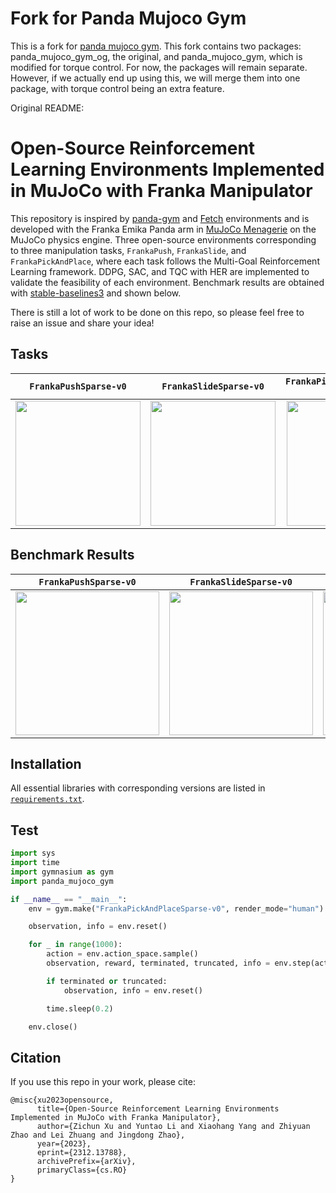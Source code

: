 # Fork for Panda Mujoco Gym
This is a fork for [panda mujoco gym](https://github.com/zichunxx/panda_mujoco_gym). This fork contains two packages:
panda_mujoco_gym_og, the original, and panda_mujoco_gym, which is modified for torque control. For now, the packages
will remain separate. However, if we actually end up using this, we will merge them into one package, with torque 
control being an extra feature.

Original README:

# Open-Source Reinforcement Learning Environments Implemented in MuJoCo with Franka Manipulator

This repository is inspired by [panda-gym](https://github.com/qgallouedec/panda-gym.git) and [Fetch](https://robotics.farama.org/envs/fetch/) environments and is developed with the Franka Emika Panda arm in [MuJoCo Menagerie](https://github.com/google-deepmind/mujoco_menagerie) on the MuJoCo physics engine. Three open-source environments corresponding to three manipulation tasks, `FrankaPush`, `FrankaSlide`, and `FrankaPickAndPlace`, where each task follows the Multi-Goal Reinforcement Learning framework. DDPG, SAC, and TQC with HER are implemented to validate the feasibility of each environment. Benchmark results are obtained with [stable-baselines3](https://github.com/DLR-RM/stable-baselines3) and shown below.

There is still a lot of work to be done on this repo, so please feel free to raise an issue and share your idea!

## Tasks
<div align="center">

`FrankaPushSparse-v0` | `FrankaSlideSparse-v0` | `FrankaPickAndPlaceSparse-v0`
|:------------------------:|:------------------------:|:------------------------:|
<img src="./docs/push.gif" alt="" width="200"/> | <img src="./docs/slide.gif" alt="" width="200"/> | <img src="./docs/pnp.gif" alt="" width="200"/>
</div>

## Benchmark Results

<div align="center">

`FrankaPushSparse-v0` | `FrankaSlideSparse-v0` | `FrankaPickAndPlaceSparse-v0`
|:------------------------:|:------------------------:|:------------------------:|
<img src="./docs/FrankaPushSparse-v1.jpg" alt="" width="230"/> | <img src="./docs/FrankaSlideSparse-v1.jpg" alt="" width="230"/> | <img src="./docs/FrankaPickSparse-v1.jpg" alt="" width="230"/>

</div>

## Installation

All essential libraries with corresponding versions are listed in [`requirements.txt`](requirements.txt).

## Test

```python
import sys
import time
import gymnasium as gym
import panda_mujoco_gym

if __name__ == "__main__":
    env = gym.make("FrankaPickAndPlaceSparse-v0", render_mode="human")

    observation, info = env.reset()

    for _ in range(1000):
        action = env.action_space.sample()
        observation, reward, terminated, truncated, info = env.step(action)

        if terminated or truncated:
            observation, info = env.reset()

        time.sleep(0.2)

    env.close()

```

## Citation

If you use this repo in your work, please cite:

```
@misc{xu2023opensource,
      title={Open-Source Reinforcement Learning Environments Implemented in MuJoCo with Franka Manipulator}, 
      author={Zichun Xu and Yuntao Li and Xiaohang Yang and Zhiyuan Zhao and Lei Zhuang and Jingdong Zhao},
      year={2023},
      eprint={2312.13788},
      archivePrefix={arXiv},
      primaryClass={cs.RO}
}
```